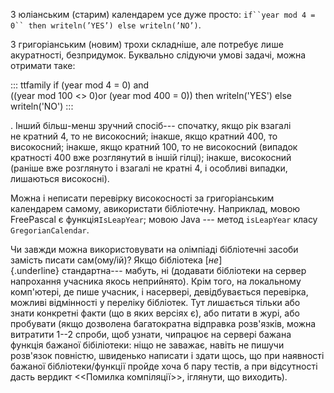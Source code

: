 З юліанським (старим) календарем усе дуже просто:
`if``year mod 4 = 0`` then writeln(’YES’) else writeln(’NO’)`.

З григоріанським (новим) трохи складніше, але потребує лише акуратності,
безпридумок. Буквально слідуючи умові задачі, можна отримати таке:

::: ttfamily
if (year mod 4 = 0) and ((year mod 100 \<\> 0)or (year mod 400 = 0))
then writeln('YES') else writeln('NO')
:::

. Інший більш-менш зручний спосіб--- спочатку, якщо рік взагалі
не кратний 4, то не високосний; інакше, якщо кратний 400, то високосний;
інакше, якщо кратний 100, то не високосний (випадок кратності 400 вже
розглянутий в іншій гілці); інакше, високосний (раніше вже розглянуто
і взагалі не кратні 4, і особливі випадки, лишаються високосні).

Можна і неписати перевірку високосності за григоріанським календарем
самому, авикористати бібліотечну. Наприклад, мовою FreePascal є
функція`IsLeapYear`; мовою Java --- метод `isLeapYear` класу
`GregorianCalendar`.

Чи завжди можна використовувати на олімпіаді бібліотечні засоби замість
писати сам(ому/ій)? Якщо бібліотека [*не*]{.underline} стандартна---
мабуть, ні (додавати бібліотеки на сервер напрохання учасника якось
неприйнято). Крім того, на локальному комп'ютері, де пише учасник, і
насервері, девідбувається перевірка, можливі відмінності у переліку
бібліотек. Тут лишається тільки або знати конкретні факти (що в яких
версіях є), або питати в журі, або пробувати (якщо дозволена
багатократна відправка розв'язків, можна витратити 1--2 спроби, щоб
узнати, чипрацює на сервері бажана функція бажаної бібіліотеки: ніщо
не заважає, навіть не пишучи розв'язок повністю, швиденько написати і
здати щось, що при наявності бажаної бібліотеки/функції пройде хоча б
пару тестів, а при відсутності дасть вердикт \<\<Помилка компіляції\>\>,
іглянути, що виходить).
